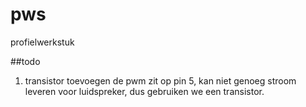 # pws
profielwerkstuk

##todo
1. transistor toevoegen
de pwm zit op pin 5, kan niet genoeg stroom leveren voor luidspreker,
dus gebruiken we een transistor.
